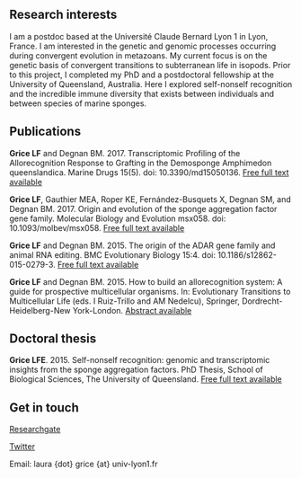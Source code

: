 ## Research interests

I am a postdoc based at the Université Claude Bernard Lyon 1 in Lyon, France. I am interested in the genetic and genomic processes occurring during convergent evolution in metazoans. My current focus is on the genetic basis of convergent transitions to subterranean life in isopods. Prior to this project, I completed my PhD and a postdoctoral fellowship at the University of Queensland, Australia. Here I explored self-nonself recognition and the incredible immune diversity that exists between individuals and between species of marine sponges.

## Publications

**Grice LF** and Degnan BM. 2017. Transcriptomic Profiling of the Allorecognition Response to Grafting in the Demosponge Amphimedon queenslandica. Marine Drugs 15(5). doi: 10.3390/md15050136.
[Free full text available](http://www.mdpi.com/1660-3397/15/5/136)

**Grice LF**, Gauthier MEA, Roper KE, Fernández-Busquets X, Degnan SM, and Degnan BM. 2017. Origin and evolution of the sponge aggregation factor gene family. Molecular Biology and Evolution msx058. doi: 10.1093/molbev/msx058.
[Free full text available](https://www.ncbi.nlm.nih.gov/pmc/articles/PMC5400394/)

**Grice LF** and Degnan BM. 2015. The origin of the ADAR gene family and animal RNA editing. BMC Evolutionary Biology 15:4. doi: 10.1186/s12862-015-0279-3.
[Free full text available](https://bmcevolbiol.biomedcentral.com/articles/10.1186/s12862-015-0279-3)

**Grice LF** and Degnan BM. 2015. How to build an allorecognition system: A guide for prospective multicellular organisms. In: Evolutionary Transitions to Multicellular Life (eds. I Ruiz-Trillo and AM Nedelcu), Springer, Dordrecht- Heidelberg-New York-London.
[Abstract available](https://link.springer.com/chapter/10.1007%2F978-94-017-9642-2_19)

## Doctoral thesis

**Grice LFE**. 2015. Self-nonself recognition: genomic and transcriptomic insights from the sponge aggregation factors. PhD Thesis, School of Biological Sciences, The University of Queensland.
[Free full text available](https://espace.library.uq.edu.au/view/UQ:364022/s4120397_phd_submission.pdf)

## Get in touch

[Researchgate](https://www.researchgate.net/profile/Laura_Grice2)

[Twitter](https://twitter.com/lauragrice_)

Email: laura {dot} grice {at} univ-lyon1.fr
